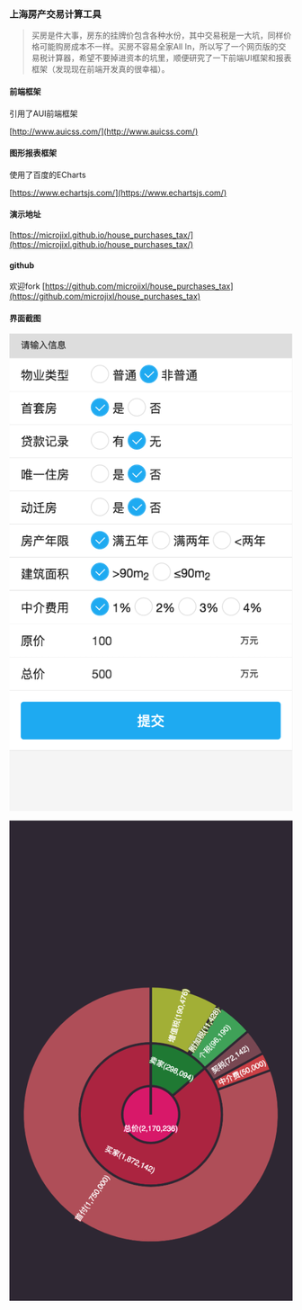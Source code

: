 ### 上海房产交易计算工具

>买房是件大事，房东的挂牌价包含各种水份，其中交易税是一大坑，同样价格可能购房成本不一样。买房不容易全家All In，所以写了一个网页版的交易税计算器，希望不要掉进资本的坑里，顺便研究了一下前端UI框架和报表框架（发现现在前端开发真的很幸福）。

#### 前端框架
引用了AUI前端框架

[http://www.auicss.com/](http://www.auicss.com/)

#### 图形报表框架
使用了百度的ECharts

[https://www.echartsjs.com/](https://www.echartsjs.com/)

#### 演示地址
[https://microjixl.github.io/house_purchases_tax/](https://microjixl.github.io/house_purchases_tax/)

#### github
欢迎fork 
[https://github.com/microjixl/house_purchases_tax](https://github.com/microjixl/house_purchases_tax)

#### 界面截图

![form](screen_capture/form.png)

![result](screen_capture/result.png)
